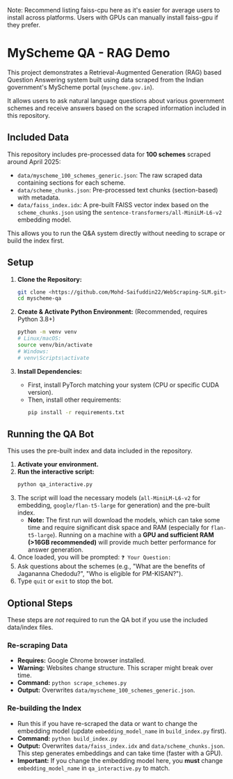 Note: Recommend listing faiss-cpu here as it's easier for average users to install across platforms. Users with GPUs can manually install faiss-gpu if they prefer.

# MyScheme QA - RAG Demo

This project demonstrates a Retrieval-Augmented Generation (RAG) based Question Answering system built using data scraped from the Indian government's MyScheme portal (`myscheme.gov.in`).

It allows users to ask natural language questions about various government schemes and receive answers based on the scraped information included in this repository.

## Included Data

This repository includes pre-processed data for **100 schemes** scraped around April 2025:

* `data/myscheme_100_schemes_generic.json`: The raw scraped data containing sections for each scheme.
* `data/scheme_chunks.json`: Pre-processed text chunks (section-based) with metadata.
* `data/faiss_index.idx`: A pre-built FAISS vector index based on the `scheme_chunks.json` using the `sentence-transformers/all-MiniLM-L6-v2` embedding model.

This allows you to run the Q&A system directly without needing to scrape or build the index first.

## Setup

1.  **Clone the Repository:**
    ```bash
    git clone <https://github.com/Mohd-Saifuddin22/WebScraping-SLM.git>
    cd myscheme-qa
    ```

2.  **Create & Activate Python Environment:** (Recommended, requires Python 3.8+)
    ```bash
    python -m venv venv
    # Linux/macOS:
    source venv/bin/activate
    # Windows:
    # venv\Scripts\activate
    ```

3.  **Install Dependencies:**
    * First, install PyTorch matching your system (CPU or specific CUDA version).
    * Then, install other requirements:
        ```bash
        pip install -r requirements.txt
        ```

## Running the QA Bot

This uses the pre-built index and data included in the repository.

1.  **Activate your environment.**
2.  **Run the interactive script:**
    ```bash
    python qa_interactive.py
    ```
3.  The script will load the necessary models (`all-MiniLM-L6-v2` for embedding, `google/flan-t5-large` for generation) and the pre-built index.
    * **Note:** The first run will download the models, which can take some time and require significant disk space and RAM (especially for `flan-t5-large`). Running on a machine with a **GPU and sufficient RAM (>16GB recommended)** will provide much better performance for answer generation.
4.  Once loaded, you will be prompted: `❓ Your Question:`
5.  Ask questions about the schemes (e.g., "What are the benefits of Jagananna Chedodu?", "Who is eligible for PM-KISAN?").
6.  Type `quit` or `exit` to stop the bot.

## Optional Steps

These steps are *not* required to run the QA bot if you use the included data/index files.

### Re-scraping Data

* **Requires:** Google Chrome browser installed.
* **Warning:** Websites change structure. This scraper might break over time.
* **Command:** `python scrape_schemes.py`
* **Output:** Overwrites `data/myscheme_100_schemes_generic.json`.

### Re-building the Index

* Run this if you have re-scraped the data or want to change the embedding model (update `embedding_model_name` in `build_index.py` first).
* **Command:** `python build_index.py`
* **Output:** Overwrites `data/faiss_index.idx` and `data/scheme_chunks.json`. This step generates embeddings and can take time (faster with a GPU).
* **Important:** If you change the embedding model here, you **must** change `embedding_model_name` in `qa_interactive.py` to match.
